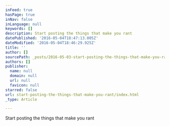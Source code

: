 ```yaml
---
inFeed: true
hasPage: true
inNav: false
inLanguage: null
keywords: []
description: Start posting the things that make you rant
datePublished: '2016-05-04T18:47:13.005Z'
dateModified: '2016-05-04T18:46:29.925Z'
title: ''
author: []
sourcePath: _posts/2016-05-03-start-posting-the-things-that-make-you-rant.md
authors: []
publisher:
  name: null
  domain: null
  url: null
  favicon: null
starred: false
url: start-posting-the-things-that-make-you-rant/index.html
_type: Article

---
```

Start posting the things that make you rant